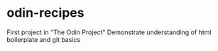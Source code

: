 # odin-recipes
First project in "The Odin Project"
Demonstrate understanding of html boilerplate and git basics
